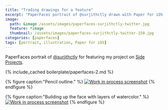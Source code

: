 ```yaml
---
title: "Trading drawings for a feature"
excerpt: "PaperFaces portrait of @surjithctly drawn with Paper for iOS on an iPad."
image: 
  path: &image /assets/images/paperfaces-surjithctly-twitter.jpg 
  feature: *image
  thumbnail: /assets/images/paperfaces-surjithctly-twitter-150.jpg
categories: [paperfaces]
tags: [portrait, illustration, Paper for iOS]
---
```


PaperFaces portrait of [@surjithctly](https://twitter.com/surjithctly) for featuring my project on [Side Projects](http://sideprojects.web3canvas.com/post/55332574657/paperfaces-project-an-experiment-in-humanizing).

{% include_cached boilerplate/paperfaces-2.md %}

{% figure caption:"Pencil outline." %}
[![Work in process screenshot](/assets/images/paperfaces-surjithctly-process-1-600.jpg)](/assets/images/paperfaces-surjithctly-process-1-lg.jpg)
{% endfigure %}

{% figure caption:"Building up the face with layers of watercolor." %}
[![Work in process screenshot](/assets/images/paperfaces-surjithctly-process-2-600.jpg)](/assets/images/paperfaces-surjithctly-process-2-lg.jpg)
{% endfigure %}
